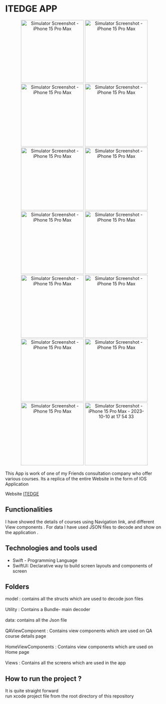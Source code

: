 #  ITEDGE APP

<p align="center">
  <img src="https://github.com/aziz-ios/Ios/blob/master/Itedge/Assets.xcassets/Screenshots/1.imageset/1.png" alt="Simulator Screenshot - iPhone 15 Pro Max" width="200"/>
  <img src="https://github.com/aziz-ios/Ios/blob/master/Itedge/Assets.xcassets/Screenshots/2.imageset/2.png" alt="Simulator Screenshot - iPhone 15 Pro Max" width="200"/>
  <img src="https://github.com/aziz-ios/Ios/blob/master/Itedge/Assets.xcassets/Screenshots/3.imageset/3.png" alt="Simulator Screenshot - iPhone 15 Pro Max" width="200"/>
  <img src="https://github.com/aziz-ios/Ios/blob/master/Itedge/Assets.xcassets/Screenshots/4.imageset/4.png" alt="Simulator Screenshot - iPhone 15 Pro Max" width="200"/>
  <img src="https://github.com/aziz-ios/Ios/blob/master/Itedge/Assets.xcassets/Screenshots/5.imageset/5.png" alt="Simulator Screenshot - iPhone 15 Pro Max" width="200"/>
  <img src="https://github.com/aziz-ios/Ios/blob/master/Itedge/Assets.xcassets/Screenshots/6.imageset/6.png" alt="Simulator Screenshot - iPhone 15 Pro Max" width="200"/>
  <img src="https://github.com/aziz-ios/Ios/blob/master/Itedge/Assets.xcassets/Screenshots/7.imageset/7.png" alt="Simulator Screenshot - iPhone 15 Pro Max" width="200"/>
  <img src="https://github.com/aziz-ios/Ios/blob/master/Itedge/Assets.xcassets/Screenshots/8.imageset/8.png" alt="Simulator Screenshot - iPhone 15 Pro Max" width="200"/>
  <img src="https://github.com/aziz-ios/Ios/blob/master/Itedge/Assets.xcassets/Screenshots/9.imageset/9.png" alt="Simulator Screenshot - iPhone 15 Pro Max" width="200"/> 
  <img src="https://github.com/aziz-ios/Ios/blob/master/Itedge/Assets.xcassets/Screenshots/10.imageset/10.png" alt="Simulator Screenshot - iPhone 15 Pro Max" width="200"/>  
  <img src="https://github.com/aziz-ios/Ios/blob/master/Itedge/Assets.xcassets/Screenshots/11.imageset/11.png" alt="Simulator Screenshot - iPhone 15 Pro Max" width="200"/>
  <img src="https://github.com/aziz-ios/Ios/blob/master/Itedge/Assets.xcassets/Screenshots/12.imageset/12.png" alt="Simulator Screenshot - iPhone 15 Pro Max" width="200"/>
  <img src="https://github.com/aziz-ios/Ios/blob/master/Itedge/Assets.xcassets/Screenshots/13.imageset/13.png" alt="Simulator Screenshot - iPhone 15 Pro Max" width="200"/>
  <img src="https://github.com/aziz-ios/Ios/blob/master/Itedge/Assets.xcassets/Screenshots/14.imageset/14.png" alt="Simulator Screenshot - iPhone 15 Pro Max - 2023-10-10 at 17 54 33" width="200"/>
</p>

This App is work of one of my Friends consultation company who offer various courses. Its a replica of the
entire Website in the form of IOS Application 

Website <a href="https://itedge.ca/">ITEDGE</a>

## Functionalities 
I have showed the details of courses using Navigation link, and different View components . For data I have 
used JSON files to decode and show on the application . 

## Technologies and tools used 
- Swift - Programming Language 
- SwiftUI: Declarative way to build screen layouts and components of screen 

## Folders 
model : contains all the structs which are used to decode json files<br/>   
Utility : Contains a Bundle- main decoder <br/>   
data: contains all the Json file <br/>   
QAViewComponent : Contains view components which are used on QA course details page<br/>    
HomeViewComponents : Contains view components which are used on Home page <br/>   
Views : Contains all the screens which are used in the app<br/>    

## How to run the project ? 
It is quite straight forward<br/>
run xcode project file from the root directory of this repository
